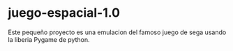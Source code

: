 # juego-espacial-1.0
Este pequeño proyecto es una emulacion del famoso juego de sega usando la liberia Pygame de python.
